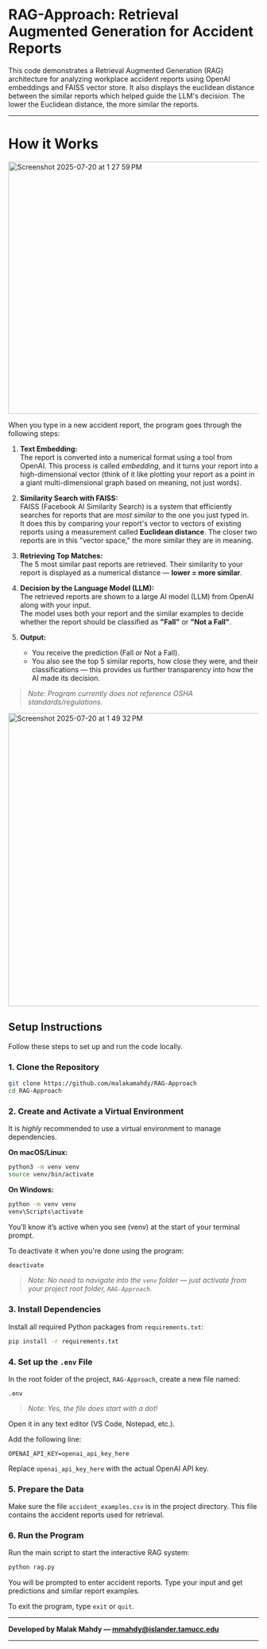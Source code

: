 # RAG-Approach: Retrieval Augmented Generation for Accident Reports

This code demonstrates a  Retrieval Augmented Generation (RAG) architecture for analyzing workplace accident reports using OpenAI embeddings and FAISS vector store. It also displays the euclidean distance between the similar reports which helped guide the LLM's decision. The lower the Euclidean distance, the more similar the reports.

---
# How it Works
<img width="810" height="507" alt="Screenshot 2025-07-20 at 1 27 59 PM" src="https://github.com/user-attachments/assets/a7dd4af0-cb88-403f-a233-84c3185c2205" />

When you type in a new accident report, the program goes through the following steps:

1. **Text Embedding:**  
   The report is converted into a numerical format using a tool from OpenAI. This process is called *embedding*, and it turns your report into a high-dimensional vector (think of it like plotting your report as a point in a giant multi-dimensional graph based on meaning, not just words).

2. **Similarity Search with FAISS:**  
   FAISS (Facebook AI Similarity Search) is a system that efficiently searches for reports that are *most similar* to the one you just typed in.  
   It does this by comparing your report's vector to vectors of existing reports using a measurement called **Euclidean distance**. The closer two reports are in this "vector space," the more similar they are in meaning.

3. **Retrieving Top Matches:**  
   The 5 most similar past reports are retrieved. Their similarity to your report is displayed as a numerical distance — **lower = more similar**.

4. **Decision by the Language Model (LLM):**  
   The retrieved reports are shown to a large AI model (LLM) from OpenAI along with your input.  
   The model uses both your report and the similar examples to decide whether the report should be classified as **"Fall"** or **"Not a Fall"**.

5. **Output:**  
   - You receive the prediction (Fall or Not a Fall).  
   - You also see the top 5 similar reports, how close they were, and their classifications — this provides us further transparency into how the AI made its decision.

> *Note: Program currently does not reference OSHA standards/regulations.*

<img width="1434" height="590" alt="Screenshot 2025-07-20 at 1 49 32 PM" src="https://github.com/user-attachments/assets/340dd3e2-9ade-4074-9cad-ec1bff2c1573" />


## Setup Instructions

Follow these steps to set up and run the code locally.

### 1. Clone the Repository

```bash
git clone https://github.com/malakamahdy/RAG-Approach
cd RAG-Approach
```

### 2. Create and Activate a Virtual Environment

It is *highly* recommended to use a virtual environment to manage dependencies.

**On macOS/Linux:**

```bash
python3 -m venv venv
source venv/bin/activate
```

**On Windows:**

```bash
python -m venv venv
venv\Scripts\activate
```
You’ll know it’s active when you see (venv) at the start of your terminal prompt.

To deactivate it when you're done using the program:
```bash
deactivate
```
> *Note: No need to navigate into the `venv` folder — just activate from your project root folder, `RAG-Approach`.*

### 3. Install Dependencies

Install all required Python packages from `requirements.txt`:

```bash
pip install -r requirements.txt
```

### 4. Set up the `.env` File

In the root folder of the project, `RAG-Approach`, create a new file named:

```
.env
```
> *Note: Yes, the file does start with a dot!*

Open it in any text editor (VS Code, Notepad, etc.).

Add the following line:
```
OPENAI_API_KEY=openai_api_key_here
```

Replace `openai_api_key_here` with the actual OpenAI API key.

### 5. Prepare the Data

Make sure the file `accident_examples.csv` is in the project directory. This file contains the accident reports used for retrieval.

### 6. Run the Program

Run the main script to start the interactive RAG system:

```bash
python rag.py
```

You will be prompted to enter accident reports. Type your input and get predictions and similar report examples.

To exit the program, type `exit` or `quit`.

---

**Developed by Malak Mahdy — mmahdy@islander.tamucc.edu**

---

